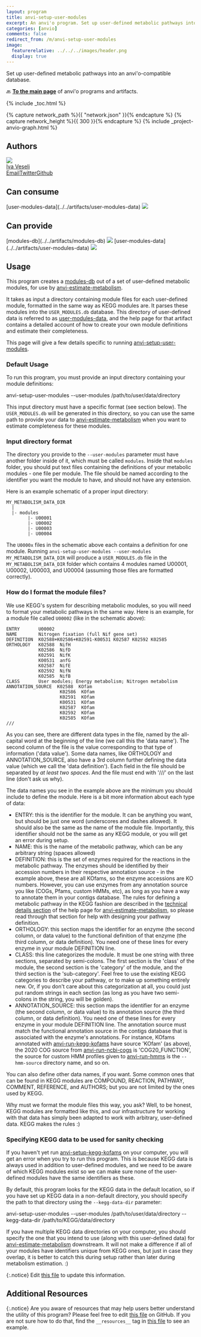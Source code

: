 ```yaml
---
layout: program
title: anvi-setup-user-modules
excerpt: An anvi'o program. Set up user-defined metabolic pathways into an anvi&#x27;o-compatible database.
categories: [anvio]
comments: false
redirect_from: /m/anvi-setup-user-modules
image:
  featurerelative: ../../../images/header.png
  display: true
---
```


Set up user-defined metabolic pathways into an anvi&#x27;o-compatible database.

🔙 **[To the main page](../../)** of anvi'o programs and artifacts.


{% include _toc.html %}
<div id="svg" class="subnetwork"></div>
{% capture network_path %}{{ "network.json" }}{% endcapture %}
{% capture network_height %}{{ 300 }}{% endcapture %}
{% include _project-anvio-graph.html %}


## Authors

<div class="anvio-person"><div class="anvio-person-info"><div class="anvio-person-photo"><img class="anvio-person-photo-img" src="../../images/authors/ivagljiva.jpg" /></div><div class="anvio-person-info-box"><a href="/people/ivagljiva" target="_blank"><span class="anvio-person-name">Iva Veseli</span></a><div class="anvio-person-social-box"><a href="mailto:iveseli@uchicago.edu" class="person-social" target="_blank"><i class="fa fa-fw fa-envelope-square"></i>Email</a><a href="http://twitter.com/ivaglj1va" class="person-social" target="_blank"><i class="fa fa-fw fa-twitter-square"></i>Twitter</a><a href="http://github.com/ivagljiva" class="person-social" target="_blank"><i class="fa fa-fw fa-github"></i>Github</a></div></div></div></div>



## Can consume


<p style="text-align: left" markdown="1"><span class="artifact-r">[user-modules-data](../../artifacts/user-modules-data) <img src="../../images/icons/DB.png" class="artifact-icon-mini" /></span></p>


## Can provide


<p style="text-align: left" markdown="1"><span class="artifact-p">[modules-db](../../artifacts/modules-db) <img src="../../images/icons/DB.png" class="artifact-icon-mini" /></span> <span class="artifact-p">[user-modules-data](../../artifacts/user-modules-data) <img src="../../images/icons/DB.png" class="artifact-icon-mini" /></span></p>


## Usage


This program creates a <span class="artifact-n">[modules-db](/help/main/artifacts/modules-db)</span> out of a set of user-defined metabolic modules, for use by <span class="artifact-p">[anvi-estimate-metabolism](/help/main/programs/anvi-estimate-metabolism)</span>.

It takes as input a directory containing module files for each user-defined module, formatted in the same way as KEGG modules are. It parses these modules into the `USER_MODULES.db` database. This directory of user-defined data is referred to as <span class="artifact-n">[user-modules-data](/help/main/artifacts/user-modules-data)</span>, and the help page for that artifact contains a detailed account of how to create your own module definitions and estimate their completeness.

This page will give a few details specific to running <span class="artifact-p">[anvi-setup-user-modules](/help/main/programs/anvi-setup-user-modules)</span>.

### Default Usage

To run this program, you must provide an input directory containing your module definitions:

<div class="codeblock" markdown="1">
anvi&#45;setup&#45;user&#45;modules &#45;&#45;user&#45;modules /path/to/user/data/directory
</div>

This input directory must have a specific format (see section below). The `USER_MODULES.db` will be generated in this directory, so you can use the same path to provide your data to <span class="artifact-p">[anvi-estimate-metabolism](/help/main/programs/anvi-estimate-metabolism)</span> when you want to estimate completeness for these modules.

### Input directory format

The directory you provide to the `--user-modules` parameter must have another folder inside of it, which must be called `modules`. Inside that `modules` folder, you should put text files containing the definitions of your metabolic modules - one file per module. The file should be named according to the identifier you want the module to have, and should not have any extension.

Here is an example schematic of a proper input directory:
```
MY_METABOLISM_DATA_DIR
  |
  |- modules
        |- U00001
        |- U00002
        |- U00003
        |- U00004
```
The `U0000x` files in the schematic above each contains a definition for one module. Running `anvi-setup-user-modules --user-modules MY_METABOLISM_DATA_DIR` will produce a `USER_MODULES.db` file in the `MY_METABOLISM_DATA_DIR` folder which contains 4 modules named U00001, U00002, U00003, and U00004 (assuming those files are formatted correctly).

### How do I format the module files?

We use KEGG's system for describing metabolic modules, so you will need to format your metabolic pathways in the same way. Here is an example, for a module file called `U00002` (like in the schematic above):
```
ENTRY       U00002
NAME        Nitrogen fixation (full Nif gene set)
DEFINITION  K02588+K02586+K02591-K00531 K02587 K02592 K02585
ORTHOLOGY   K02588  NifH
            K02586  NifD
            K02591  NifK
            K00531  anfG
            K02587  NifE
            K02592  NifN
            K02585  NifB
CLASS       User modules; Energy metabolism; Nitrogen metabolism
ANNOTATION_SOURCE  K02588  KOfam
                    K02586  KOfam
                    K02591  KOfam
                    K00531  KOfam
                    K02587  KOfam
                    K02592  KOfam
                    K02585  KOfam
///
```
As you can see, there are different data types in the file, named by the all-capital word at the beginning of the line (we call this the 'data name'). The second column of the file is the value corresponding to that type of information ('data value'). Some data names, like ORTHOLOGY and ANNOTATION_SOURCE, also have a 3rd column further defining the data value (which we call the 'data definition'). Each field in the file should be separated by _at least two spaces_. And the file must end with '///' on the last line (don't ask us why).

The data names you see in the example above are the minimum you should include to define the module. Here is a bit more information about each type of data:
- ENTRY: this is the identifier for the module. It can be anything you want, but should be just one word (underscores and dashes allowed). It should also be the same as the name of the module file. Importantly, this identifier should not be the same as any KEGG module, or you will get an error during setup.
- NAME: this is the name of the metabolic pathway, which can be any arbitrary string (spaces allowed)
- DEFINITION: this is the set of enzymes required for the reactions in the metabolic pathway. The enzymes should be identified by their accession numbers in their respective annotation source - in the example above, these are all KOfams, so the enzyme accessions are KO numbers. However, you can use enzymes from any annotation source you like (COGs, Pfams, custom HMMs, etc), as long as you have a way to annotate them in your contigs database. The rules for defining a metabolic pathway in the KEGG fashion are described in the [technical details section](https://merenlab.org/software/anvio/help/main/programs/anvi-estimate-metabolism/#what-data-is-used-for-estimation) of the help page for <span class="artifact-p">[anvi-estimate-metabolism](/help/main/programs/anvi-estimate-metabolism)</span>, so please read through that section for help with designing your pathway definition.
- ORTHOLOGY: this section maps the identifier for an enzyme (the second column, or data value) to the functional definition of that enzyme (the third column, or data definition). You need one of these lines for every enzyme in your module DEFINITION line.
- CLASS: this line categorizes the module. It must be one string with three sections, separated by semi-colons. The first section is the 'class' of the module, the second section is the 'category' of the module, and the third section is the 'sub-category'. Feel free to use the existing KEGG categories to describe your pathway, or to make up something entirely new. Or, if you don't care about this categorization at all, you could just put random strings in each section (as long as you have two semi-colons in the string, you will be golden).
- ANNOTATION_SOURCE: this section maps the identifier for an enzyme (the second column, or data value) to its annotation source (the third column, or data definition). You need one of these lines for every enzyme in your module DEFINITION line. The annotation source must match the functional annotation source in the contigs database that is associated with the enzyme's annotations. For instance, KOfams annotated with <span class="artifact-p">[anvi-run-kegg-kofams](/help/main/programs/anvi-run-kegg-kofams)</span> have source 'KOfam' (as above), the 2020 COG source from <span class="artifact-p">[anvi-run-ncbi-cogs](/help/main/programs/anvi-run-ncbi-cogs)</span> is 'COG20_FUNCTION', the source for custom HMM profiles given to <span class="artifact-p">[anvi-run-hmms](/help/main/programs/anvi-run-hmms)</span> is the `--hmm-source` directory name, and so on.

You can also define other data names, if you want. Some common ones that can be found in KEGG modules are COMPOUND, REACTION, PATHWAY, COMMENT, REFERENCE, and AUTHORS; but you are not limited by the ones used by KEGG.

Why must we format the module files this way, you ask? Well, to be honest, KEGG modules are formatted like this, and our infrastructure for working with that data has simply been adapted to work with arbitrary, user-defined data. KEGG makes the rules :)

### Specifying KEGG data to be used for sanity checking

If you haven't yet run <span class="artifact-p">[anvi-setup-kegg-kofams](/help/main/programs/anvi-setup-kegg-kofams)</span> on your computer, you will get an error when you try to run this program. This is because KEGG data is always used in addition to user-defined modules, and we need to be aware of which KEGG modules exist so we can make sure none of the user-defined modules have the same identifiers as these.

By default, this program looks for the KEGG data in the default location, so if you have set up KEGG data in a non-default directory, you should specify the path to that directory using the `--kegg-data-dir` parameter:

<div class="codeblock" markdown="1">
anvi&#45;setup&#45;user&#45;modules &#45;&#45;user&#45;modules /path/to/user/data/directory &#45;&#45;kegg&#45;data&#45;dir /path/to/KEGG/data/directory
</div>

If you have multiple KEGG data directories on your computer, you should specify the one that you intend to use (along with this user-defined data) for <span class="artifact-p">[anvi-estimate-metabolism](/help/main/programs/anvi-estimate-metabolism)</span> downstream. It will not make a difference if all of your modules have identifiers unique from KEGG ones, but just in case they overlap, it is better to catch this during setup rather than later during metabolism estimation. :)


{:.notice}
Edit [this file](https://github.com/merenlab/anvio/tree/master/anvio/docs/programs/anvi-setup-user-modules.md) to update this information.


## Additional Resources



{:.notice}
Are you aware of resources that may help users better understand the utility of this program? Please feel free to edit [this file](https://github.com/merenlab/anvio/tree/master/bin/anvi-setup-user-modules) on GitHub. If you are not sure how to do that, find the `__resources__` tag in [this file](https://github.com/merenlab/anvio/blob/master/bin/anvi-interactive) to see an example.
